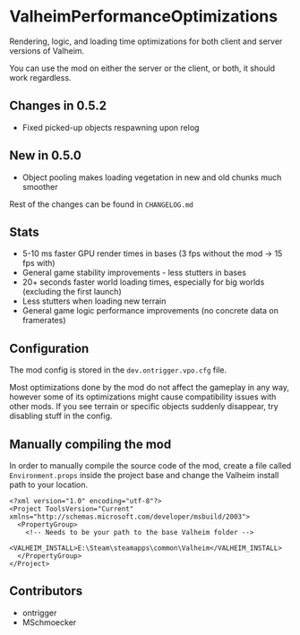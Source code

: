 # ValheimPerformanceOptimizations

Rendering, logic, and loading time optimizations for both client and server versions of Valheim.

You can use the mod on either the server or the client, or both, it should work regardless.

## Changes in 0.5.2

* Fixed picked-up objects respawning upon relog

## New in 0.5.0

* Object pooling makes loading vegetation in new and old chunks much smoother

Rest of the changes can be found in `CHANGELOG.md`

## Stats

* 5-10 ms faster GPU render times in bases (3 fps without the mod -> 15 fps with)
* General game stability improvements - less stutters in bases
* 20+ seconds faster world loading times, especially for big worlds (excluding the first launch)
* Less stutters when loading new terrain  
* General game logic performance improvements (no concrete data on framerates)

## Configuration

The mod config is stored in the `dev.ontrigger.vpo.cfg` file.

Most optimizations done by the mod do not affect the gameplay in any way, 
however some of its optimizations might cause compatibility issues with other mods. 
If you see terrain or specific objects suddenly disappear, try disabling stuff in the config. 

## Manually compiling the mod

In order to manually compile the source code of the mod, 
create a file called `Environment.props` inside the project base and change the Valheim install path to your location.

```
<?xml version="1.0" encoding="utf-8"?>
<Project ToolsVersion="Current" xmlns="http://schemas.microsoft.com/developer/msbuild/2003">
  <PropertyGroup>
    <!-- Needs to be your path to the base Valheim folder -->
    <VALHEIM_INSTALL>E:\Steam\steamapps\common\Valheim</VALHEIM_INSTALL>
  </PropertyGroup>
</Project>
```

## Contributors

* ontrigger
* MSchmoecker
